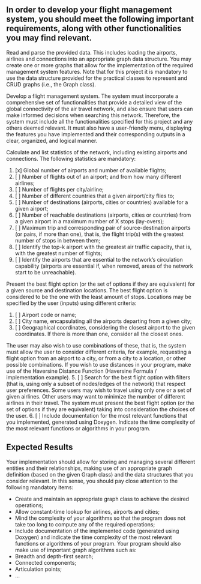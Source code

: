 ## In order to develop your flight management system, you should meet the following important requirements, along with other functionalities you may find relevant.

Read and parse the provided data. This includes loading the airports, airlines and connections into
an appropriate graph data structure. You may create one or more graphs that allow for the
implementation of the required management system features. Note that for this project it is
mandatory to use the data structure provided for the practical classes to represent and CRUD
graphs (i.e., the Graph class).

Develop a flight management system. The system must incorporate a comprehensive set of
functionalities that provide a detailed view of the global connectivity of the air travel network, and
also ensure that users can make informed decisions when searching this network. Therefore, the
system must include all the functionalities specified for this project and any others deemed relevant.
It must also have a user-friendly menu, displaying the features you have implemented and their
corresponding outputs in a clear, organized, and logical manner.

Calculate and list statistics of the network, including existing airports and connections. The following statistics 
are mandatory:

1. [x] Global number of airports and number of available flights; 
2. [ ] Number of flights out of an airport; and from how many different airlines; 
3. [ ] Number of flights per city/airline; 
4. [ ] Number of different countries that a given airport/city flies to; 
5. [ ] Number of destinations (airports, cities or countries) available for a given airport; 
6. [ ] Number of reachable destinations (airports, cities or countries) from a given airport in a maximum number of X stops (lay-overs);
7. [ ] Maximum trip and corresponding pair of source-destination airports (or pairs, if more than one), that is, the flight trip(s) with the greatest number of stops in between them;
8. [ ] Identify the top-k airport with the greatest air traffic capacity, that is, with the greatest number of flights;
9. [ ] Identify the airports that are essential to the network’s circulation capability (airports are essential if, when removed, areas of the network start to be unreachable). 

Present the best flight option (or the set of options if they are equivalent) for a given source and
   destination locations. The best flight option is considered to be the one with the least amount of stops.
   Locations may be specified by the user (inputs) using different criteria:
1. [ ] Airport code or name;
2. [ ] City name, encapsulating all the airports departing from a given city; 
3. [ ] Geographical coordinates, considering the closest airport to the given coordinates. If there is
   more than one, consider all the closest ones.

The user may also wish to use combinations of these, that is, the system must allow the user to
   consider different criteria, for example, requesting a flight option from an airport to a city, or from a
   city to a location, or other possible combinations. If you wish to use distances in your program, make
   use of the Haversine Distance Function (Haversine Formula / implementation example). 
5. [ ] Search for the best flight option with filters (that is, using only a subset of nodes/edges of the
   network) that respect user preferences. Some users may wish to travel using only one or a set of given
   airlines. Other users may want to minimize the number of different airlines in their travel. The system
   must present the best flight option (or the set of options if they are equivalent) taking into
   consideration the choices of the user. 
6. [ ] Include documentation for the most relevant functions that you implemented, generated using
   Doxygen. Indicate the time complexity of the most relevant functions or algorithms in your program.
   
## Expected Results
   Your implementation should allow for storing and managing several different entities and their relationships,
   making use of an appropriate graph definition (based on the given Graph class) and the data structures that
   you consider relevant. In this sense, you should pay close attention to the following mandatory items:
   - Create and maintain an appropriate graph class to achieve the desired operations; 
   - Allow constant-time lookup for airlines, airports and cities; 
   - Mind the complexity of your algorithms so that the program does not take too long to compute any
   of the required operations; 
   - Include documentation of the implemented code (generated using Doxygen) and indicate the time
   complexity of the most relevant functions or algorithms of your program.
   Your program should also make use of important graph algorithms such as:
   - Breadth and depth-first search; 
   - Connected components; 
   - Articulation points; 
   - ...
